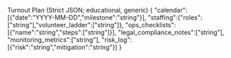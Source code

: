 Turnout Plan (Strict JSON; educational, generic)
{
  "calendar":[{"date":"YYYY-MM-DD","milestone":"string"}],
  "staffing":{"roles":["string"],"volunteer_ladder":["string"]},
  "ops_checklists":[{"name":"string","steps":["string"]}],
  "legal_compliance_notes":["string"],
  "monitoring_metrics":["string"],
  "risk_log":[{"risk":"string","mitigation":"string"}]
}
